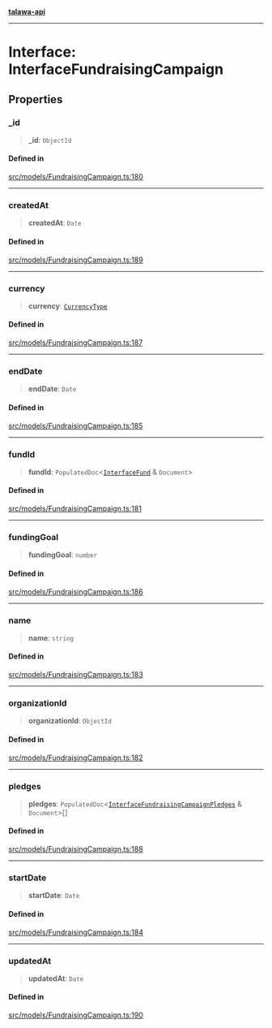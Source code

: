 [**talawa-api**](../../../README.md)

***

# Interface: InterfaceFundraisingCampaign

## Properties

### \_id

> **\_id**: `ObjectId`

#### Defined in

[src/models/FundraisingCampaign.ts:180](https://github.com/Suyash878/talawa-api/blob/e4413cec641a837926071678fed3c7f67234e31e/src/models/FundraisingCampaign.ts#L180)

***

### createdAt

> **createdAt**: `Date`

#### Defined in

[src/models/FundraisingCampaign.ts:189](https://github.com/Suyash878/talawa-api/blob/e4413cec641a837926071678fed3c7f67234e31e/src/models/FundraisingCampaign.ts#L189)

***

### currency

> **currency**: [`CurrencyType`](../enumerations/CurrencyType.md)

#### Defined in

[src/models/FundraisingCampaign.ts:187](https://github.com/Suyash878/talawa-api/blob/e4413cec641a837926071678fed3c7f67234e31e/src/models/FundraisingCampaign.ts#L187)

***

### endDate

> **endDate**: `Date`

#### Defined in

[src/models/FundraisingCampaign.ts:185](https://github.com/Suyash878/talawa-api/blob/e4413cec641a837926071678fed3c7f67234e31e/src/models/FundraisingCampaign.ts#L185)

***

### fundId

> **fundId**: `PopulatedDoc`\<[`InterfaceFund`](../../Fund/interfaces/InterfaceFund.md) & `Document`\>

#### Defined in

[src/models/FundraisingCampaign.ts:181](https://github.com/Suyash878/talawa-api/blob/e4413cec641a837926071678fed3c7f67234e31e/src/models/FundraisingCampaign.ts#L181)

***

### fundingGoal

> **fundingGoal**: `number`

#### Defined in

[src/models/FundraisingCampaign.ts:186](https://github.com/Suyash878/talawa-api/blob/e4413cec641a837926071678fed3c7f67234e31e/src/models/FundraisingCampaign.ts#L186)

***

### name

> **name**: `string`

#### Defined in

[src/models/FundraisingCampaign.ts:183](https://github.com/Suyash878/talawa-api/blob/e4413cec641a837926071678fed3c7f67234e31e/src/models/FundraisingCampaign.ts#L183)

***

### organizationId

> **organizationId**: `ObjectId`

#### Defined in

[src/models/FundraisingCampaign.ts:182](https://github.com/Suyash878/talawa-api/blob/e4413cec641a837926071678fed3c7f67234e31e/src/models/FundraisingCampaign.ts#L182)

***

### pledges

> **pledges**: `PopulatedDoc`\<[`InterfaceFundraisingCampaignPledges`](../../FundraisingCampaignPledge/interfaces/InterfaceFundraisingCampaignPledges.md) & `Document`\>[]

#### Defined in

[src/models/FundraisingCampaign.ts:188](https://github.com/Suyash878/talawa-api/blob/e4413cec641a837926071678fed3c7f67234e31e/src/models/FundraisingCampaign.ts#L188)

***

### startDate

> **startDate**: `Date`

#### Defined in

[src/models/FundraisingCampaign.ts:184](https://github.com/Suyash878/talawa-api/blob/e4413cec641a837926071678fed3c7f67234e31e/src/models/FundraisingCampaign.ts#L184)

***

### updatedAt

> **updatedAt**: `Date`

#### Defined in

[src/models/FundraisingCampaign.ts:190](https://github.com/Suyash878/talawa-api/blob/e4413cec641a837926071678fed3c7f67234e31e/src/models/FundraisingCampaign.ts#L190)
